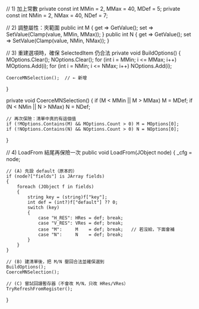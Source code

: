 // 1) 加上常數
private const int MMin = 2, MMax = 40, MDef = 5;
private const int NMin = 2, NMax = 40, NDef = 7;

// 2) 調整屬性：夾範圍
public int M { get => GetValue<int>(); set => SetValue(Clamp(value, MMin, MMax)); }
public int N { get => GetValue<int>(); set => SetValue(Clamp(value, NMin, NMax)); }

// 3) 重建選項時，確保 SelectedItem 仍合法
private void BuildOptions()
{
    MOptions.Clear();
    NOptions.Clear();
    for (int i = MMin; i <= MMax; i++) MOptions.Add(i);
    for (int i = NMin; i <= NMax; i++) NOptions.Add(i);

    CoerceMNSelection();  // ← 新增
}

private void CoerceMNSelection()
{
    if (M < MMin || M > MMax) M = MDef;
    if (N < NMin || N > NMax) N = NDef;

    // 再次保險：清單中真的有這個值
    if (!MOptions.Contains(M) && MOptions.Count > 0) M = MOptions[0];
    if (!NOptions.Contains(N) && NOptions.Count > 0) N = NOptions[0];
}

// 4) LoadFrom 結尾再保險一次
public void LoadFrom(JObject node)
{
    _cfg = node;

    // (A) 先設 default（原本的）
    if (node?["fields"] is JArray fields)
    {
        foreach (JObject f in fields)
        {
            string key = (string)f["key"];
            int def = (int?)f["default"] ?? 0;
            switch (key)
            {
                case "H_RES": HRes = def; break;
                case "V_RES": VRes = def; break;
                case "M":     M    = def; break;   // 若沒給，下面會補
                case "N":     N    = def; break;
            }
        }
    }

    // (B) 建清單後，把 M/N 壓回合法並確保選到
    BuildOptions();
    CoerceMNSelection();

    // (C) 嘗試回讀暫存器（不會改 M/N，只改 HRes/VRes）
    TryRefreshFromRegister();
}